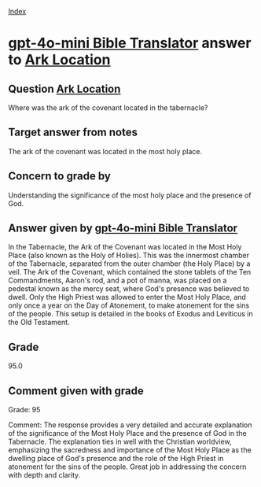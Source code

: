 
[Index](../../index.md)
# [gpt-4o-mini Bible Translator](../../answering_models/gpt-4o-mini_Bible_Translator.md) answer to [Ark Location](../../questions/Ark_Location.md)

## Question [Ark Location](../../questions/Ark_Location.md)
Where was the ark of the covenant located in the tabernacle?

## Target answer from notes
The ark of the covenant was located in the most holy place.

## Concern to grade by
Understanding the significance of the most holy place and the presence of God.

## Answer given by [gpt-4o-mini Bible Translator](../../answering_models/gpt-4o-mini_Bible_Translator.md)
In the Tabernacle, the Ark of the Covenant was located in the Most Holy Place (also known as the Holy of Holies). This was the innermost chamber of the Tabernacle, separated from the outer chamber (the Holy Place) by a veil. The Ark of the Covenant, which contained the stone tablets of the Ten Commandments, Aaron's rod, and a pot of manna, was placed on a pedestal known as the mercy seat, where God's presence was believed to dwell. Only the High Priest was allowed to enter the Most Holy Place, and only once a year on the Day of Atonement, to make atonement for the sins of the people. This setup is detailed in the books of Exodus and Leviticus in the Old Testament.

## Grade
95.0

## Comment given with grade
Grade: 95

Comment: The response provides a very detailed and accurate explanation of the significance of the Most Holy Place and the presence of God in the Tabernacle. The explanation ties in well with the Christian worldview, emphasizing the sacredness and importance of the Most Holy Place as the dwelling place of God's presence and the role of the High Priest in atonement for the sins of the people. Great job in addressing the concern with depth and clarity.
